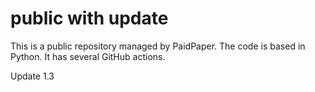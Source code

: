 # public with update

This is a public repository managed by PaidPaper. The code is based in Python. It has several GitHub actions.

Update 1.3
